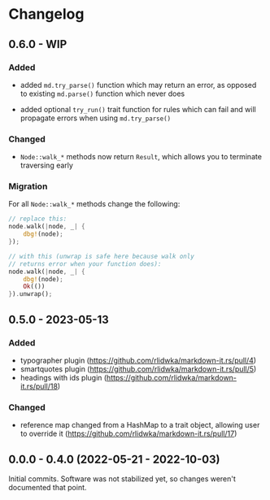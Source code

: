 # Changelog

## 0.6.0 - WIP

### Added

 - added `md.try_parse()` function which may return an error, as opposed to existing
   `md.parse()` function which never does

 - added optional `try_run()` trait function for rules which can fail and will
   propagate errors when using `md.try_parse()`

### Changed

 - `Node::walk_*` methods now return `Result`, which allows you to terminate traversing early

### Migration

For all `Node::walk_*` methods change the following:

```rust
// replace this:
node.walk(|node, _| {
    dbg!(node);
});

// with this (unwrap is safe here because walk only
// returns error when your function does):
node.walk(|node, _| {
    dbg!(node);
    Ok(())
}).unwrap();
```

## 0.5.0 - 2023-05-13

### Added

 - typographer plugin (https://github.com/rlidwka/markdown-it.rs/pull/4)
 - smartquotes plugin (https://github.com/rlidwka/markdown-it.rs/pull/5)
 - headings with ids plugin (https://github.com/rlidwka/markdown-it.rs/pull/18)

### Changed

 - reference map changed from a HashMap to a trait object, allowing user to override it
   (https://github.com/rlidwka/markdown-it.rs/pull/17)

## 0.0.0 - 0.4.0 (2022-05-21 - 2022-10-03)

Initial commits. Software was not stabilized yet, so changes weren't documented that point.
